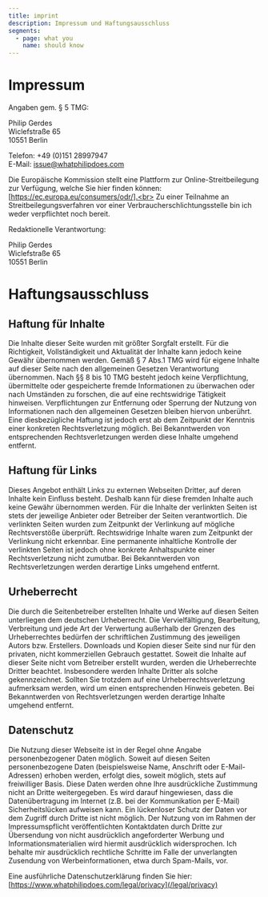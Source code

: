 ```yaml
---
title: imprint
description: Impressum und Haftungsausschluss
segments:
  - page: what you
    name: should know
---
```


# Impressum

Angaben gem. § 5 TMG:

Philip Gerdes<br>
Wiclefstraße 65<br>
10551 Berlin<br>

Telefon: +49 (0)151 28997947<br>
E-Mail: issue@whatphilipdoes.com

Die Europäische Kommission stellt eine Plattform zur Online-Streitbeilegung zur Verfügung, welche Sie hier finden können: [https://ec.europa.eu/consumers/odr/].<br>
Zu einer Teilnahme an Streitbeilegungsverfahren vor einer Verbraucherschlichtungsstelle bin ich weder verpflichtet noch bereit.

Redaktionelle Verantwortung:

Philip Gerdes<br>
Wiclefstraße 65<br>
10551 Berlin<br>

# Haftungsausschluss

## Haftung für Inhalte

Die Inhalte dieser Seite wurden mit größter Sorgfalt erstellt. Für die Richtigkeit, Vollständigkeit und Aktualität der Inhalte kann jedoch keine Gewähr übernommen werden. Gemäß § 7 Abs.1 TMG wird für eigene Inhalte auf dieser Seite nach den allgemeinen Gesetzen Verantwortung übernommen. Nach §§ 8 bis 10 TMG besteht jedoch keine Verpflichtung, übermittelte oder gespeicherte fremde Informationen zu überwachen oder nach Umständen zu forschen, die auf eine rechtswidrige Tätigkeit hinweisen. Verpflichtungen zur Entfernung oder Sperrung der Nutzung von Informationen nach den allgemeinen Gesetzen bleiben hiervon unberührt. Eine diesbezügliche Haftung ist jedoch erst ab dem Zeitpunkt der Kenntnis einer konkreten Rechtsverletzung möglich. Bei Bekanntwerden von entsprechenden Rechtsverletzungen werden diese Inhalte umgehend entfernt.

## Haftung für Links

Dieses Angebot enthält Links zu externen Webseiten Dritter, auf deren Inhalte kein Einfluss besteht. Deshalb kann für diese fremden Inhalte auch keine Gewähr übernommen werden. Für die Inhalte der verlinkten Seiten ist stets der jeweilige Anbieter oder Betreiber der Seiten verantwortlich. Die verlinkten Seiten wurden zum Zeitpunkt der Verlinkung auf mögliche Rechtsverstöße überprüft. Rechtswidrige Inhalte waren zum Zeitpunkt der Verlinkung nicht erkennbar. Eine permanente inhaltliche Kontrolle der verlinkten Seiten ist jedoch ohne konkrete Anhaltspunkte einer Rechtsverletzung nicht zumutbar. Bei Bekanntwerden von Rechtsverletzungen werden derartige Links umgehend entfernt.

## Urheberrecht

Die durch die Seitenbetreiber erstellten Inhalte und Werke auf diesen Seiten unterliegen dem deutschen Urheberrecht. Die Vervielfältigung, Bearbeitung, Verbreitung und jede Art der Verwertung außerhalb der Grenzen des Urheberrechtes bedürfen der schriftlichen Zustimmung des jeweiligen Autors bzw. Erstellers. Downloads und Kopien dieser Seite sind nur für den privaten, nicht kommerziellen Gebrauch gestattet. Soweit die Inhalte auf dieser Seite nicht vom Betreiber erstellt wurden, werden die Urheberrechte Dritter beachtet. Insbesondere werden Inhalte Dritter als solche gekennzeichnet. Sollten Sie trotzdem auf eine Urheberrechtsverletzung aufmerksam werden, wird um einen entsprechenden Hinweis gebeten. Bei Bekanntwerden von Rechtsverletzungen werden derartige Inhalte umgehend entfernt.

## Datenschutz

Die Nutzung dieser Webseite ist in der Regel ohne Angabe personenbezogener Daten möglich. Soweit auf diesen Seiten personenbezogene Daten (beispielsweise Name, Anschrift oder E-Mail-Adressen) erhoben werden, erfolgt dies, soweit möglich, stets auf freiwilliger Basis. Diese Daten werden ohne Ihre ausdrückliche Zustimmung nicht an Dritte weitergegeben.
Es wird darauf hingewiesen, dass die Datenübertragung im Internet (z.B. bei der Kommunikation per E-Mail) Sicherheitslücken aufweisen kann. Ein lückenloser Schutz der Daten vor dem Zugriff durch Dritte ist nicht möglich.
Der Nutzung von im Rahmen der Impressumspflicht veröffentlichten Kontaktdaten durch Dritte zur Übersendung von nicht ausdrücklich angeforderter Werbung und Informationsmaterialien wird hiermit ausdrücklich widersprochen. Ich behalte mir ausdrücklich rechtliche Schritte im Falle der unverlangten Zusendung von Werbeinformationen, etwa durch Spam-Mails, vor.

Eine ausführliche Datenschutzerklärung finden Sie hier: [https://www.whatphilipdoes.com/legal/privacy](/legal/privacy)
